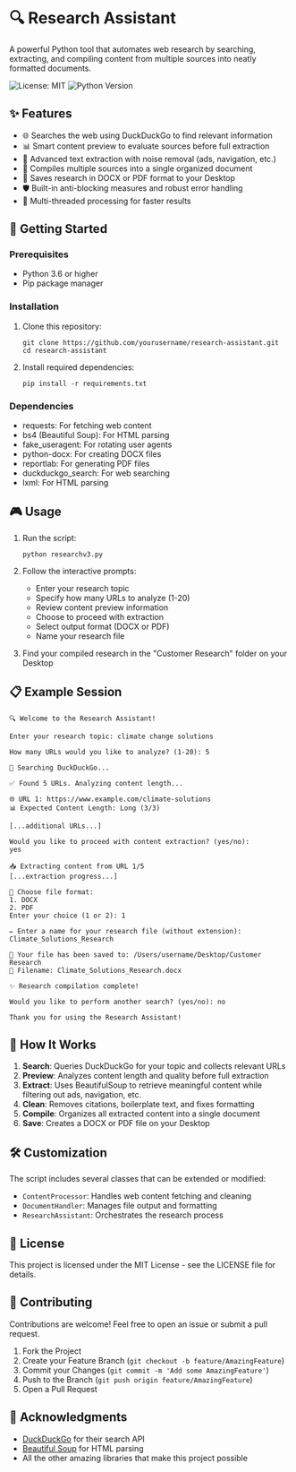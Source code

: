 # 🔍 Research Assistant

A powerful Python tool that automates web research by searching, extracting, and compiling content from multiple sources into neatly formatted documents.

![License: MIT](https://img.shields.io/badge/License-MIT-yellow.svg)
![Python Version](https://img.shields.io/badge/python-3.6%2B-blue)

## ✨ Features

- 🌐 Searches the web using DuckDuckGo to find relevant information
- 📊 Smart content preview to evaluate sources before full extraction
- 🧹 Advanced text extraction with noise removal (ads, navigation, etc.)
- 📑 Compiles multiple sources into a single organized document
- 📁 Saves research in DOCX or PDF format to your Desktop
- 🛡️ Built-in anti-blocking measures and robust error handling
- 🧵 Multi-threaded processing for faster results

## 🚀 Getting Started

### Prerequisites

- Python 3.6 or higher
- Pip package manager

### Installation

1. Clone this repository:
   ```
   git clone https://github.com/yourusername/research-assistant.git
   cd research-assistant
   ```

2. Install required dependencies:
   ```
   pip install -r requirements.txt
   ```

### Dependencies

- requests: For fetching web content
- bs4 (Beautiful Soup): For HTML parsing
- fake_useragent: For rotating user agents
- python-docx: For creating DOCX files
- reportlab: For generating PDF files
- duckduckgo_search: For web searching
- lxml: For HTML parsing

## 🎮 Usage

1. Run the script:
   ```
   python researchv3.py
   ```

2. Follow the interactive prompts:
   - Enter your research topic
   - Specify how many URLs to analyze (1-20)
   - Review content preview information
   - Choose to proceed with extraction
   - Select output format (DOCX or PDF)
   - Name your research file

3. Find your compiled research in the "Customer Research" folder on your Desktop

## 📋 Example Session

```
🔍 Welcome to the Research Assistant!

Enter your research topic: climate change solutions

How many URLs would you like to analyze? (1-20): 5

🔎 Searching DuckDuckGo...

✅ Found 5 URLs. Analyzing content length...

🌐 URL 1: https://www.example.com/climate-solutions
📊 Expected Content Length: Long (3/3)

[...additional URLs...]

Would you like to proceed with content extraction? (yes/no): 
yes

📥 Extracting content from URL 1/5
[...extraction progress...]

💾 Choose file format:
1. DOCX
2. PDF
Enter your choice (1 or 2): 1

✏️ Enter a name for your research file (without extension): Climate_Solutions_Research

📂 Your file has been saved to: /Users/username/Desktop/Customer Research
📄 Filename: Climate_Solutions_Research.docx

✨ Research compilation complete!

Would you like to perform another search? (yes/no): no

Thank you for using the Research Assistant!
```

## 🔧 How It Works

1. **Search**: Queries DuckDuckGo for your topic and collects relevant URLs
2. **Preview**: Analyzes content length and quality before full extraction
3. **Extract**: Uses BeautifulSoup to retrieve meaningful content while filtering out ads, navigation, etc.
4. **Clean**: Removes citations, boilerplate text, and fixes formatting
5. **Compile**: Organizes all extracted content into a single document
6. **Save**: Creates a DOCX or PDF file on your Desktop

## 🛠️ Customization

The script includes several classes that can be extended or modified:

- `ContentProcessor`: Handles web content fetching and cleaning
- `DocumentHandler`: Manages file output and formatting
- `ResearchAssistant`: Orchestrates the research process

## 📝 License

This project is licensed under the MIT License - see the LICENSE file for details.

## 🤝 Contributing

Contributions are welcome! Feel free to open an issue or submit a pull request.

1. Fork the Project
2. Create your Feature Branch (`git checkout -b feature/AmazingFeature`)
3. Commit your Changes (`git commit -m 'Add some AmazingFeature'`)
4. Push to the Branch (`git push origin feature/AmazingFeature`)
5. Open a Pull Request

## 🙏 Acknowledgments

- [DuckDuckGo](https://duckduckgo.com/) for their search API
- [Beautiful Soup](https://www.crummy.com/software/BeautifulSoup/) for HTML parsing
- All the other amazing libraries that make this project possible

